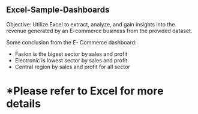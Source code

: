 ## Excel-Sample-Dashboards
Objective: Utilize Excel to extract, analyze, and gain insights into the revenue generated by an E-commerce business from the provided dataset.

Some conclusion from the E- Commerce dashboard:

- Fasion is the bigest sector by sales and profit
- Electronic is lowest sector by sales and profit
- Central region by sales and profit for all sector

# *Please refer to Excel for more details

